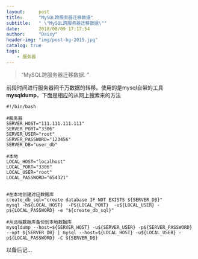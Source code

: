 ```yaml
---
layout:     post
title:      "MySQL跨服务器迁移数据"
subtitle:   " \"MySQL跨服务器迁移数据\""
date:       2018/08/09 17:17:54 
author:     "Daisy"
header-img: "img/post-bg-2015.jpg"
catalog: true
tags:
    - 服务器
---
```


> “MySQL跨服务器迁移数据. ”

前段时间进行服务器间千万数据的转移。使用的是mysql自带的工具**mysqldump**，下面是相应的从网上搜索来的方法



```shell
#!/bin/bash

#服务器
SERVER_HOST="111.111.111.111"
SERVER_PORT="3306"
SERVER_USER="root"
SERVER_PASSWORD="123456"
SERVER_DB="user_db"

#本地
LOCAL_HOST="localhost"
LOCAL_PORT="3306"
LOCAL_USER="root"
LOCAL_PASSWORD="654321"


#在本地创建对应数据库
create_db_sql="create database IF NOT EXISTS ${SERVER_DB}"
mysql -h${LOCAL_HOST}  -P${LOCAL_PORT}  -u${LOCAL_USER} -p${LOCAL_PASSWORD} -e "${create_db_sql}"

#从远程数据库备份到本地数据库
mysqldump --host=${SERVER_HOST} -u${SERVER_USER} -p${SERVER_PASSWORD} --opt ${SERVER_DB} | mysql --host=${LOCAL_HOST} -u${LOCAL_USER} -p${LOCAL_PASSWORD} -C ${SERVER_DB}
```

以备后记...